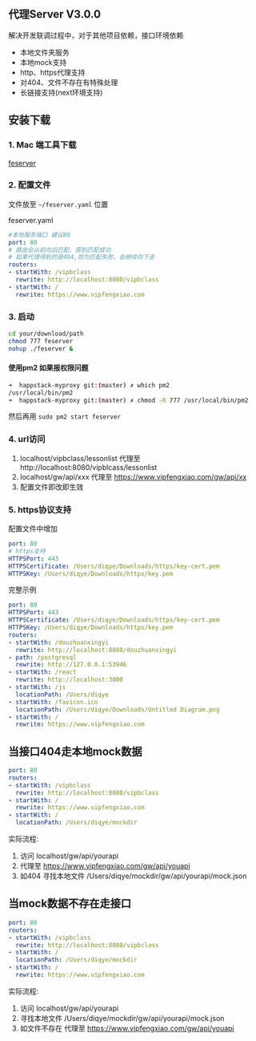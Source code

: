## 代理Server V3.0.0
解决开发联调过程中，对于其他项目依赖，接口环境依赖

- 本地文件夹服务
- 本地mock支持
- http、https代理支持
- 对404、文件不存在有特殊处理
- 长链接支持(next环境支持)

## 安装下载
### 1. Mac 端工具下载
[feserver](./feserver)

### 2. 配置文件
文件放至 `~/feserver.yaml` 位置


feserver.yaml
```yaml
#本地服务端口 建议80
port: 80
# 路由会从前向后匹配，直到匹配成功
# 如果代理得到的是404,视为匹配失败，会继续向下走
routers:
- startWith: /vipbclass
  rewrite: http://localhost:8080/vipbclass
- startWith: /
  rewrite: https://www.vipfengxiao.com
```
### 3. 启动
```bash
cd your/download/path
chmod 777 feserver
nohup ./feserver &
```

#### 使用pm2 如果报权限问题
```bash
➜  happstack-myproxy git:(master) ✗ which pm2
/usr/local/bin/pm2
➜  happstack-myproxy git:(master) ✗ chmod -R 777 /usr/local/bin/pm2
```
然后再用 `sudo pm2 start feserver`

### 4. url访问
1. localhost/vipbclass/lessonlist 代理至 http://localhost:8080/vipblcass/lessonlist
2. localhost/gw/api/xxx 代理至 https://www.vipfengxiao.com/gw/api/xx
3. 配置文件即改即生效

### 5. https协议支持
配置文件中增加 

```yaml
port: 80
# https支持
HTTPSPort: 443
HTTPSCertificate: /Users/diqye/Downloads/https/key-cert.pem
HTTPSKey: /Users/diqye/Downloads/https/key.pem
```
完整示例

```yaml
port: 80
HTTPSPort: 443
HTTPSCertificate: /Users/diqye/Downloads/https/key-cert.pem
HTTPSKey: /Users/diqye/Downloads/https/key.pem
routers:
- startWith: /douzhuanxingyi
  rewrite: http://localhost:8080/douzhuanxingyi
- path: /postgresql
  rewrite: http://127.0.0.1:53946
- startWith: /react
  rewrite: http://localhost:3000
- startWith: /js
  locationPath: /Users/diqye
- startWith: /favicon.ico
  locationPath: /Users/diqye/Downloads/Untitled Diagram.png
- startWith: /
  rewrite: https://www.vipfengxiao.com
```
## 当接口404走本地mock数据
```yaml
port: 80
routers:
- startWith: /vipbclass
  rewrite: http://localhost:8080/vipbclass
- startWith: /
  rewrite: https://www.vipfengxiao.com
- startWith: /
  locationPath: /Users/diqye/mockdir
```
实际流程:

1. 访问 localhost/gw/api/yourapi
2. 代理至 https://www.vipfengxiao.com/gw/api/youapi
3. 如404 寻找本地文件 /Users/diqye/mockdir/gw/api/yourapi/mock.json

## 当mock数据不存在走接口

```yaml
port: 80
routers:
- startWith: /vipbclass
  rewrite: http://localhost:8080/vipbclass
- startWith: /
  locationPath: /Users/diqye/mockdir
- startWith: /
  rewrite: https://www.vipfengxiao.com
```
实际流程:

1. 访问 localhost/gw/api/yourapi
2. 寻找本地文件 /Users/diqye/mockdir/gw/api/yourapi/mock.json
2. 如文件不存在 代理至 https://www.vipfengxiao.com/gw/api/youapi



